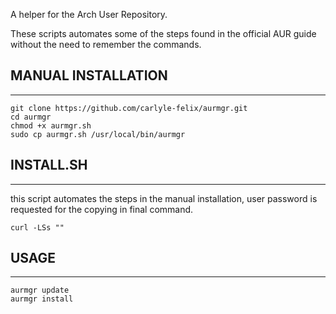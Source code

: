 A helper for the Arch User Repository.

These scripts automates some of the steps found in the official AUR guide without the need to remember the commands.


## MANUAL INSTALLATION
***
```
git clone https://github.com/carlyle-felix/aurmgr.git
cd aurmgr
chmod +x aurmgr.sh
sudo cp aurmgr.sh /usr/local/bin/aurmgr
```
## INSTALL.SH
***
this script automates the steps in the manual installation, user password is
requested for the copying in final command.
```
curl -LSs ""
```

## USAGE
***

```
aurmgr update
aurmgr install
```
